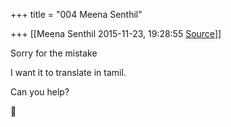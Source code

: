 +++
title = "004 Meena Senthil"

+++
[[Meena Senthil	2015-11-23, 19:28:55 [Source](https://groups.google.com/g/samskrita/c/ju0Zw9aXtiY)]]



Sorry for the mistake

  

I want it to translate in tamil.

  

Can you help?



